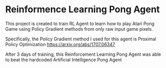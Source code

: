 # Reinformence Learning Pong Agent


This project is created to train RL Agent to learn how to play Atari Pong Game using Policy Gradient methods from only raw input game pixels. 

Specifically, the Policy Gradient method I used for this agent is Proximal Policy Optimization 
https://arxiv.org/abs/1707.06347

After 3 days of training, this Reinforcement Learning Pong Agent was able to beat the hardcoded Artificial Intelligence Pong Agent 
